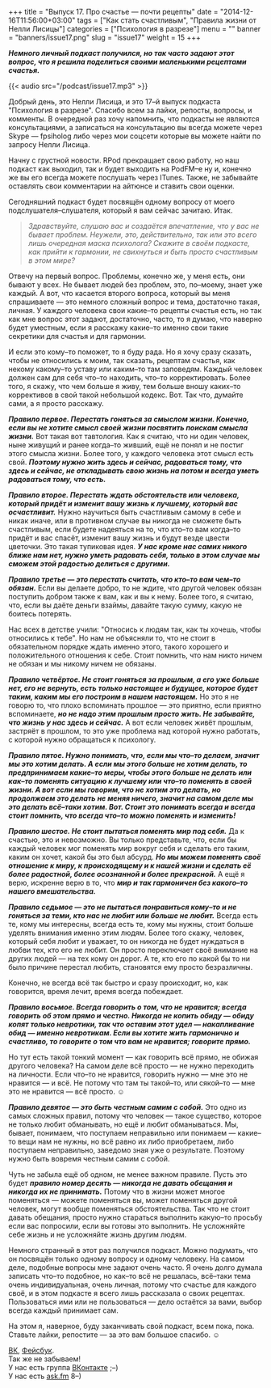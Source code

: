 +++
title = "Выпуск 17. Про счастье — почти рецепты"
date = "2014-12-16T11:56:00+03:00"
tags = ["Как стать счастливым", "Правила жизни от Нелли Лисицы"]
categories = ["Психология в разрезе"]
menu = ""
banner = "banners/issue17.png"
slug = "issue17"
weight = 15
+++

***Немного личный подкаст получился, но так часто задают этот вопрос, что я решила поделиться своими маленькими рецептами счастья.***<br>

{{< audio src="/podcast/issue17.mp3" >}}

Добрый день, это Нелли Лисица, и это 17–й выпуск подкаста "Психология в разрезе". Спасибо всем за лайки, репосты, вопросы, и комменты. В очередной раз хочу напомнить, что подкасты не являются консультациями, а записаться на консультацию вы всегда можете через Skype — fpsiholog либо через мои соцсети которые вы можете найти по запросу Нелли Лисица. 

Начну с грустной новости. RPod прекращает свою работу, но наш подкаст как выходил, так и будет выходить на PodFM–е ну и, конечно же вы его всегда можете послушать через ITunes. Также, не забывайте оставлять свои комментарии на айтюнсе и ставить свои оценки. 

Сегодняшний подкаст будет посвящён одному вопросу от моего подслушателя–слушателя, который я вам сейчас зачитаю. Итак. 
<!--more-->

>*Здравствуйте, слушаю вас и создаётся впечатление, что у вас не бывает проблем. Неужели, это, действительно, так или это всего лишь очередная маска психолога? Скажите в своём подкасте, как прийти к гармонии, не свихнуться и быть просто счастливым в этом мире?*

Отвечу на первый вопрос. Проблемы, конечно же, у меня есть, они бывают у всех. Не бывает людей без проблем, это, по–моему, знает уже каждый. А вот, что касается второго вопроса, который вы меня спрашиваете — это немного сложный вопрос и тема, достаточно такая, личная. У каждого человека свои какие–то рецепты счастья есть, но так как мне вопрос этот задают, достаточно, часто, то я думаю, что наверно будет уместным, если я расскажу какие–то именно свои такие секретики для счастья и для гармонии. 

И если это кому–то поможет, то я буду рада. Но я хочу сразу сказать, чтобы не относились к моим, так сказать, рецептам счастья, как некому какому–то уставу или каким–то там заповедям. Каждый человек должен сам для себя что–то находить, что–то корректировать. Более того, я скажу, что чем больше я живу, тем больше вношу каких–то коррективов в свой такой небольшой кодекс. Вот. Так что, думайте сами, а я просто расскажу. 

***Правило первое. Перестать гоняться за смыслом жизни. Конечно, если вы не хотите смысл своей жизни посвятить поискам смысла жизни.*** Вот такая вот тавтология. Как я считаю, что ни один человек, ныне живущий и ранее когда–то живший, ещё не понял и не постиг этого смысла жизни. Более того, у каждого человека этот смысл есть свой. ***Поэтому нужно жить здесь и сейчас, радоваться тому, что здесь и сейчас, не откладывать свою жизнь на потом и всегда уметь радоваться тому, что есть.***

***Правило второе. Перестать ждать обстоятельств или человека, который придёт и изменит вашу жизнь к лучшему, который вас осчастливит.*** Нужно научиться быть счастливым самому в себе и никак иначе, или в противном случае вы никогда не сможете быть счастливым, если будете надеяться на то, что кто–то вам когда–то придёт и вас спасёт, изменит вашу жизнь и будут везде цвести цветочки. Это такая тупиковая идея. ***У нас кроме нас самих никого ближе нам нет, нужно уметь радовать себя, только в этом случае мы сможем этой радостью делиться с другими.***

***Правило третье — это перестать считать, что кто–то вам чем–то обязан.*** Если вы делаете добро, то не ждите, что другой человек обязан поступить добром также к вам, как и вы к нему. Более того, я считаю, что, если вы даёте деньги взаймы, давайте такую сумму, какую не боитесь потерять. 

Нас всех в детстве учили: "Относись к людям так, как ты хочешь, чтобы относились к тебе". Но нам не объясняли то, что не стоит в обязательном порядке ждать именно этого, такого хорошего и положительного отношения к себе. Стоит помнить, что нам никто ничем не обязан и мы никому ничем не обязаны.

***Правило четвёртое. Не стоит гоняться за прошлым, а его уже больше нет, его не вернуть, есть только настоящее и будущее, которое будет таким, каким мы его построим в нашем настоящем.*** Но это я не говорю то, что плохо вспоминать прошлое — это приятно, если приятно вспоминаете, ***но не надо этим прошлым просто жить. Не забывайте, что жизнь у нас здесь и сейчас.*** А вот если человек живёт прошлым, застряёт в прошлом, то это уже проблема над которой нужно работать, с которой нужно обращаться к психологу.

***Правило пятое. Нужно понимать, что, если мы что–то делаем, значит мы это хотим делать. А если мы этого больше не хотим делать, то предпринимаем какие–то меры, чтобы этого больше не делать или как–то поменять ситуацию к лучшему или что–то поменять в своей жизни. А вот если мы говорим, что не хотим это делать, но продолжаем это делать не меняя ничего, значит на самом деле мы это делать всё–таки хотим. Вот. Стоит это понимать всегда и всегда стоит помнить, что всегда что–то можно поменять и изменить!***

***Правило шестое. Не стоит пытаться поменять мир под себя.*** Да к счастью, это и невозможно. Вы только представьте, что, если бы каждый человек мог поменять мир вокруг себя и сделать его таким, каким он хочет, какой бы это был абсурд. ***Но мы можем поменять своё отношение к миру, к происходящему и к нашей жизни и сделать её более радостной, более осознанной и более прекрасной.*** А ещё я верю, искренне верю в то, что ***мир и так гармоничен без какого–то нашего вмешательства.***

***Правило седьмое — это не пытаться понравиться кому–то и не гоняться за теми, кто нас не любит или больше не любит.*** Всегда есть те, кому мы интересны, всегда есть те, кому мы нужны, стоит больше уделять внимания именно этим людям. Более того скажу, человек, который себя любит и уважает, то он никогда не будет нуждаться в любви тех, кто его не любит. Он просто переключает своё внимание на других людей — на тех кому он дорог. А те, кто его по какой бы то ни было причине перестал любить, становятся ему просто безразличны. 

Конечно, не всегда всё так быстро и сразу происходит, но, как говорится, время лечит, время всегда побеждает.

***Правило восьмое. Всегда говорить о том, что не нравится; всегда говорить об этом прямо и честно. Никогда не копить обиду — обиду копят только невротики, так что оставим этот удел — накапливание обид — именно невротикам. Если вы хотите жить гармонично и счастливо, то говорите о том что вам не нравится; говорите прямо.*** 

Но тут есть такой тонкий момент — как говорить всё прямо, не обижая другого человека? На самом деле всё просто — не нужно переходить на личности. Если что–то не нравится, говорить нужно — мне это не нравится — и всё. Не потому что там ты такой–то, или сякой–то — мне это не нравится — всё просто. ☺

***Правило девятое — это быть честным самим с собой.*** Это одно из самых сложных правил, потому что человек — такое существо, которое не только любит обманывать, но ещё и любит обманываться. Мы, бывает, понимаем, что поступаем неправильно или понимаем — какие–то вещи нам не нужны, но всё равно их либо приобретаем, либо поступаем неправильно, заведомо зная уже о результате. Поэтому нужно быть вовремя честным самим с собой. 

Чуть не забыла ещё об одном, не менее важном правиле. Пусть это будет ***правило номер десять — никогда не давать обещания и никогда их не принимать.*** Потому что в жизни может многое поменяться — можете поменяться вы, может поменяться другой человек, могут вообще поменяться обстоятельства. Так что не стоит давать обещания, просто нужно стараться выполнить какую–то просьбу если вас попросили, если вы готовы это выполнить. Не усложняйте себе жизнь и не усложняйте жизнь другим людям. 

Немного странный в этот раз получился подкаст. Можно подумать, что он посвящён только одному вопросу и одному человеку. На самом деле, подобные вопросы мне задают очень часто. Я очень долго думала записать что–то подобное, но как–то всё не решалась, всё–таки тема очень индивидуальная, очень личная, потому что счастье для каждого своё, и в этом подкасте я всего лишь рассказала о своих рецептах. Пользоваться ими или не пользоваться — дело остаётся за вами, выбор всегда каждый принимает сам. 

На этом я, наверное, буду заканчивать свой подкаст, всем пока, пока. Ставьте лайки, репостите — за это вам большое спасибо. ☺


<a href="https://vk.com/sunnybunnyf">ВК</a>, <a href="https://www.facebook.com/SunnyBunnyF">Фейсбук</a>.<br>
Так же не забываем!<br>
У нас есть группа <a href="https://vk.com/fpsiholog">ВКонтакте</a> ;–)<br>
У нас есть <a href="http://ask.fm/fpsiholog">ask.fm</a> 8–)